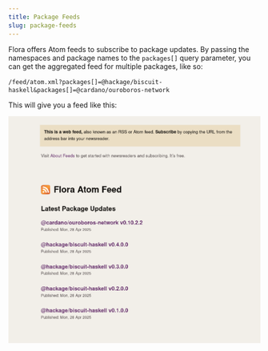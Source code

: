 ```yaml
---
title: Package Feeds
slug: package-feeds
---
```


Flora offers Atom feeds to subscribe to package updates.
By passing the namespaces and package names to the `packages[]` query parameter, you can
get the aggregated feed for multiple packages, like so:

```
/feed/atom.xml?packages[]=@hackage/biscuit-haskell&packages[]=@cardano/ouroboros-network
```

This will give you a feed like this:

![screenshot of the feed](../static/img/feed-screenshot.png)
